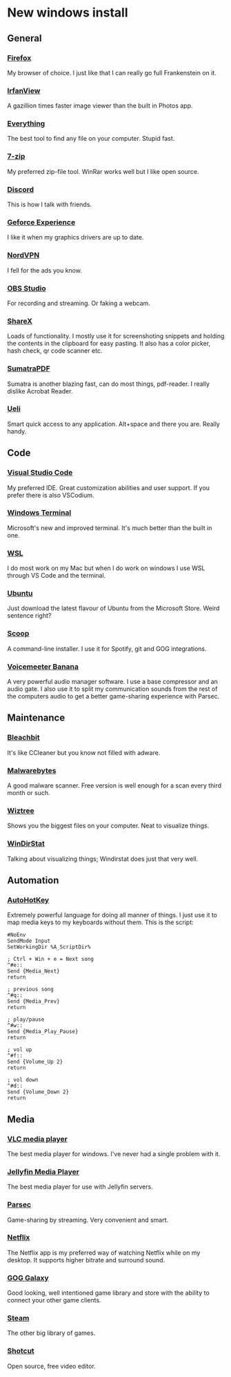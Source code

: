 # New windows install

## General

### [Firefox](https://www.mozilla.org/sv-SE/firefox/new/)
My browser of choice. I just like that I can really go full Frankenstein on it.

### [IrfanView](https://www.irfanview.com/)
A gazillion times faster image viewer than the built in Photos app.

### [Everything](https://www.voidtools.com/)
The best tool to find any file on your computer. Stupid fast.

### [7-zip](https://www.7-zip.org/)
My preferred zip-file tool. WinRar works well but I like open source.

### [Discord](https://discord.com/)
This is how I talk with friends.

### [Geforce Experience](https://www.nvidia.com/sv-se/geforce/geforce-experience/)
I like it when my graphics drivers are up to date.

### [NordVPN](https://nordvpn.com/)
I fell for the ads you know.

### [OBS Studio](https://obsproject.com/)
For recording and streaming. Or faking a webcam.

### [ShareX](https://getsharex.com/)
Loads of functionality. I mostly use it for screenshoting snippets and holding the contents in the clipboard for easy pasting. It also has a color picker, hash check, qr code scanner etc.

### [SumatraPDF](https://www.sumatrapdfreader.org/free-pdf-reader)
Sumatra is another blazing fast, can do most things, pdf-reader. I really dislike Acrobat Reader.

### [Ueli](https://ueli.app/)
Smart quick access to any application. Alt+space and there you are. Really handy.

## Code

### [Visual Studio Code](https://code.visualstudio.com/)
My preferred IDE. Great customization abilities and user support. If you prefer there is also VSCodium.

### [Windows Terminal](https://www.microsoft.com/en-us/p/windows-terminal/9n0dx20hk701)
Microsoft's new and improved terminal. It's much better than the built in one.

### [WSL](https://docs.microsoft.com/en-us/windows/wsl/install)
I do most work on my Mac but when I do work on windows I use WSL through VS Code and the terminal.

### [Ubuntu](https://www.microsoft.com/en-us/p/ubuntu/9nblggh4msv6)
Just download the latest flavour of Ubuntu from the Microsoft Store. Weird sentence right?

### [Scoop](https://scoop.sh/)
A command-line installer. I use it for Spotify, git and GOG integrations.

### [Voicemeeter Banana](https://vb-audio.com/Voicemeeter/banana.htm)
A very powerful audio manager software. I use a base compressor and an audio gate. I also use it to split my communication sounds from the rest of the computers audio to get a better game-sharing experience with Parsec.

## Maintenance

### [Bleachbit](https://www.bleachbit.org/)
It's like CCleaner but you know not filled with adware.

### [Malwarebytes](https://www.malwarebytes.com/)
A good malware scanner. Free version is well enough for a scan every third month or such.

### [Wiztree](https://www.diskanalyzer.com/)
Shows you the biggest files on your computer. Neat to visualize things.

### [WinDirStat](https://windirstat.net/)
Talking about visualizing things; Windirstat does just that very well.

## Automation

### [AutoHotKey](https://www.autohotkey.com/)
Extremely powerful language for doing all manner of things. I just use it to map media keys to my keyboards without them.
This is the script:

```autohotkey
#NoEnv
SendMode Input
SetWorkingDir %A_ScriptDir%

; Ctrl + Win + e = Next song
^#e::
Send {Media_Next}
return

; previous song
^#q::
Send {Media_Prev}
return

; play/pause
^#w::
Send {Media_Play_Pause}
return

; vol up
^#f::
Send {Volume_Up 2}
return

; vol down
^#d::
Send {Volume_Down 2}
return
```

## Media

### [VLC media player](https://www.videolan.org/vlc/)
The best media player for windows. I've never had a single problem with it.

### [Jellyfin Media Player](https://jellyfin.org/posts/client-jmp/)
The best media player for use with Jellyfin servers.

### [Parsec](https://parsec.app/)
Game-sharing by streaming. Very convenient and smart.

### [Netflix](https://www.microsoft.com/en-us/p/netflix/9wzdncrfj3tj)
The Netflix app is my preferred way of watching Netflix while on my desktop. It supports higher bitrate and surround sound.

### [GOG Galaxy](https://www.gogalaxy.com/en/)
Good looking, well intentioned game library and store with the ability to connect your other game clients. 

### [Steam](https://store.steampowered.com/)
The other big library of games.

### [Shotcut](https://www.shotcut.org/)
Open source, free video editor.
